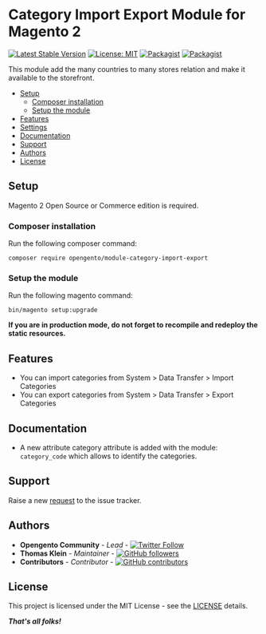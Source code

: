 # Category Import Export Module for Magento 2

[![Latest Stable Version](https://img.shields.io/packagist/v/opengento/module-category-import-export.svg?style=flat-square)](https://packagist.org/packages/opengento/module-category-import-export)
[![License: MIT](https://img.shields.io/github/license/opengento/magento2-category-import-export.svg?style=flat-square)](./LICENSE) 
[![Packagist](https://img.shields.io/packagist/dt/opengento/module-category-import-export.svg?style=flat-square)](https://packagist.org/packages/opengento/module-category-import-export/stats)
[![Packagist](https://img.shields.io/packagist/dm/opengento/module-category-import-export.svg?style=flat-square)](https://packagist.org/packages/opengento/module-category-import-export/stats)

This module add the many countries to many stores relation and make it available to the storefront.

 - [Setup](#setup)
   - [Composer installation](#composer-installation)
   - [Setup the module](#setup-the-module)
 - [Features](#features)
 - [Settings](#settings)
 - [Documentation](#documentation)
 - [Support](#support)
 - [Authors](#authors)
 - [License](#license)

## Setup

Magento 2 Open Source or Commerce edition is required.

### Composer installation

Run the following composer command:

```
composer require opengento/module-category-import-export
```

### Setup the module

Run the following magento command:

```
bin/magento setup:upgrade
```

**If you are in production mode, do not forget to recompile and redeploy the static resources.**

## Features

- You can import categories from System > Data Transfer > Import Categories
- You can export categories from System > Data Transfer > Export Categories

## Documentation

- A new attribute category attribute is added with the module: `category_code` which allows to identify the categories.

## Support

Raise a new [request](https://github.com/opengento/magento2-category-import-export/issues) to the issue tracker.

## Authors

- **Opengento Community** - *Lead* - [![Twitter Follow](https://img.shields.io/twitter/follow/opengento.svg?style=social)](https://twitter.com/opengento)
- **Thomas Klein** - *Maintainer* - [![GitHub followers](https://img.shields.io/github/followers/thomas-kl1.svg?style=social)](https://github.com/thomas-kl1)
- **Contributors** - *Contributor* - [![GitHub contributors](https://img.shields.io/github/contributors/opengento/magento2-category-import-export.svg?style=flat-square)](https://github.com/opengento/magento2-category-import-export/graphs/contributors)

## License

This project is licensed under the MIT License - see the [LICENSE](./LICENSE) details.

***That's all folks!***
